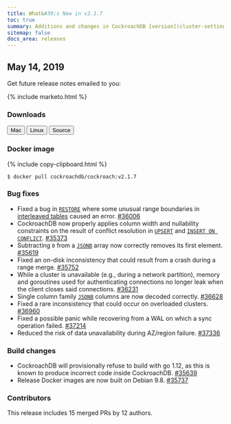 ```yaml
---
title: What&#39;s New in v2.1.7
toc: true
summary: Additions and changes in CockroachDB [version](cluster-settings.html#setting-version) v2.1.7 since [version](cluster-settings.html#setting-version) v2.1.6
sitemap: false
docs_area: releases 
---
```


## May 14, 2019

Get future release notes emailed to you:

{% include marketo.html %}

### Downloads

<div id="os-tabs" class="clearfix os-tabs_button-outline-primary">
    <a href="https://binaries.cockroachdb.com/cockroach-v2.1.7.darwin-10.9-amd64.tgz"><button id="mac" data-eventcategory="mac-binary-release-notes">Mac</button></a>
    <a href="https://binaries.cockroachdb.com/cockroach-v2.1.7.linux-amd64.tgz"><button id="linux" data-eventcategory="linux-binary-release-notes">Linux</button></a>
    <a href="https://binaries.cockroachdb.com/cockroach-v2.1.7.src.tgz"><button id="source" data-eventcategory="source-release-notes">Source</button></a>
</div>

### Docker image

{% include copy-clipboard.html %}
~~~shell
$ docker pull cockroachdb/cockroach:v2.1.7
~~~

### Bug fixes

- Fixed a bug in [`RESTORE`](../v2.1/restore.html) where some unusual range boundaries in [interleaved tables](../v2.1/interleave-in-parent.html) caused an error. [#36006][#36006]
- CockroachDB now properly applies column width and nullability constraints on the result of conflict resolution in [`UPSERT`](../v2.1/upsert.html) and [`INSERT ON CONFLICT`](../v2.1/insert.html). [#35373][#35373]
- Subtracting `0` from a [`JSONB`](../v2.1/jsonb.html) array now correctly removes its first element. [#35619][#35619]
- Fixed an on-disk inconsistency that could result from a crash during a range merge. [#35752][#35752]
- While a cluster is unavailable (e.g., during a network partition), memory and goroutines used for authenticating connections no longer leak when the client closes said connections. [#36231][#36231]
- Single column family [`JSONB`](../v2.1/jsonb.html) columns are now decoded correctly. [#36628][#36628]
- Fixed a rare inconsistency that could occur on overloaded clusters. [#36960][#36960]
- Fixed a possible panic while recovering from a WAL on which a sync operation failed. [#37214][#37214]
- Reduced the risk of data unavailability during AZ/region failure. [#37336][#37336]

### Build changes

- CockroachDB will provisionally refuse to build with go 1.12, as this is known to produce incorrect code inside CockroachDB. [#35639][#35639]
- Release Docker images are now built on Debian 9.8. [#35737][#35737]

### Contributors

This release includes 15 merged PRs by 12 authors.

[#35373]: https://github.com/cockroachdb/cockroach/pull/35373
[#35619]: https://github.com/cockroachdb/cockroach/pull/35619
[#35639]: https://github.com/cockroachdb/cockroach/pull/35639
[#35737]: https://github.com/cockroachdb/cockroach/pull/35737
[#35752]: https://github.com/cockroachdb/cockroach/pull/35752
[#36006]: https://github.com/cockroachdb/cockroach/pull/36006
[#36231]: https://github.com/cockroachdb/cockroach/pull/36231
[#36628]: https://github.com/cockroachdb/cockroach/pull/36628
[#36960]: https://github.com/cockroachdb/cockroach/pull/36960
[#37214]: https://github.com/cockroachdb/cockroach/pull/37214
[#37336]: https://github.com/cockroachdb/cockroach/pull/37336
